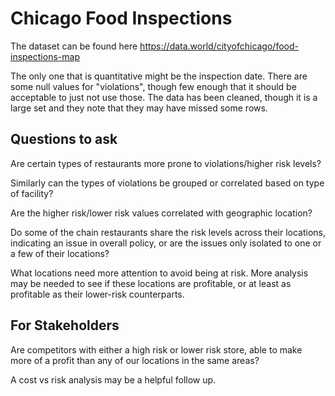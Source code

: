 # Chicago Food Inspections

The dataset can be found here https://data.world/cityofchicago/food-inspections-map

The only one that is quantitative might be the inspection date. There are some null values for "violations", though few enough that it should be acceptable to just not use those. The data has been cleaned, though it is a large set and they note that they may have missed some rows.

## Questions to ask

Are certain types of restaurants more prone to violations/higher risk levels?

Similarly can the types of violations be grouped or correlated based on type of facility?

Are the higher risk/lower risk values correlated with geographic location?

Do some of the chain restaurants share the risk levels across their locations, indicating an issue in overall policy, or are the issues only isolated to one or a few of their locations?

What locations need more attention to avoid being at risk. More analysis may be needed to see if these locations are profitable, or at least as profitable as their lower-risk counterparts. 

## For Stakeholders

Are competitors with either a high risk or lower risk store, able to make more of a profit than any of our locations in the same areas?

A cost vs risk analysis may be a helpful follow up.


